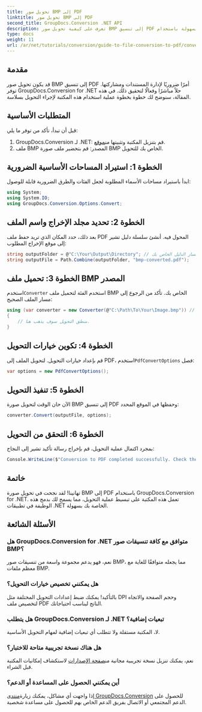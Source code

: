 ```yaml
---
title: تحويل صور BMP إلى PDF
linktitle: تحويل صور BMP إلى PDF
second_title: GroupDocs.Conversion .NET API
description: تعرف على كيفية تحويل صور BMP إلى تنسيق PDF بسهولة باستخدام GroupDocs.Conversion for .NET. يغطي هذا البرنامج التعليمي الشامل خطوة بخطوة المتطلبات الأساسية، ومعالجة ملف المصدر، وخيارات التخصيص.
type: docs
weight: 11
url: /ar/net/tutorials/conversion/guide-to-file-conversion-to-pdf/converting-bmp-to-pdf/
---
```

## مقدمة

قد يكون تحويل صور BMP إلى تنسيق PDF أمرًا ضروريًا لإدارة المستندات ومشاركتها. توفر GroupDocs.Conversion for .NET حلاً مباشرًا وفعالًا لتحقيق ذلك. في هذه المقالة، سنوضح لك خطوة بخطوة عملية استخدام هذه المكتبة لإجراء التحويل بسلاسة.

## المتطلبات الأساسية

قبل أن تبدأ، تأكد من توفر ما يلي:

1.  GroupDocs.Conversion لـ .NET: قم بتنزيل المكتبة وتثبيتها من[موقع](https://releases.groupdocs.com/conversion/net/).
2. ملف BMP المصدر: قم بتحضير ملف صورة BMP الخاص بك للتحويل.

## الخطوة 1: استيراد المساحات الأساسية الضرورية

ابدأ باستيراد مساحات الأسماء المطلوبة لجعل الفئات والطرق الضرورية قابلة للوصول:

```csharp
using System;
using System.IO;
using GroupDocs.Conversion.Options.Convert;
```

## الخطوة 2: تحديد مجلد الإخراج واسم الملف

بعد ذلك، حدد المكان الذي تريد حفظ ملف PDF المحول فيه. أنشئ سلسلة دليل تشير إلى موقع الإخراج المطلوب:

```csharp
string outputFolder = @"C:\Your\Output\Directory"; // التحديث باستخدام مسار الدليل الخاص بك
string outputFile = Path.Combine(outputFolder, "bmp-converted.pdf");
```

## الخطوة 3: تحميل ملف BMP المصدر

 استخدم`Converter` استخدم الفئة لتحميل ملف BMP الخاص بك. تأكد من الرجوع إلى مسار الملف الصحيح:

```csharp
using (var converter = new Converter(@"C:\Path\To\Your\Image.bmp")) // التحديث باستخدام مسار ملف BMP الخاص بك
{
    // منطق التحويل سوف يذهب هنا.
}
```

## الخطوة 4: تكوين خيارات التحويل

 قم بإعداد خيارات التحويل. لتحويل الملف إلى PDF، استخدم`PdfConvertOptions` فصل:

```csharp
var options = new PdfConvertOptions();
```

## الخطوة 5: تنفيذ التحويل

الآن حان الوقت لتحويل صورة BMP إلى تنسيق PDF وحفظها في الموقع المحدد:

```csharp
converter.Convert(outputFile, options);
```

## الخطوة 6: التحقق من التحويل

بمجرد اكتمال عملية التحويل، قم بإخراج رسالة تأكيد تشير إلى النجاح:

```csharp
Console.WriteLine($"Conversion to PDF completed successfully. Check the output in: {outputFolder}");
```

## خاتمة

تهانينا! لقد نجحت في تحويل صورة BMP إلى PDF باستخدام GroupDocs.Conversion for .NET. تعمل هذه المكتبة على تبسيط عملية التحويل، مما يسمح لك بدمج هذه الوظيفة في تطبيقات .NET الخاصة بك بسهولة.

## الأسئلة الشائعة

### هل GroupDocs.Conversion for .NET متوافق مع كافة تنسيقات صور BMP؟

نعم، فهو يدعم مجموعة واسعة من تنسيقات صور BMP، مما يجعله متوافقًا للغاية مع معظم ملفات BMP.

### هل يمكنني تخصيص خيارات التحويل؟

بالتأكيد! يمكنك ضبط إعدادات التحويل المختلفة مثل DPI وحجم الصفحة والاتجاه لتخصيص ملف PDF الناتج ليناسب احتياجاتك.

### هل يتطلب GroupDocs.Conversion لـ .NET تبعيات إضافية؟

لا، المكتبة مستقلة ولا تتطلب أي تبعيات إضافية لمهام التحويل الأساسية.

### هل هناك نسخة تجريبية متاحة للاختبار؟

نعم، يمكنك تنزيل نسخة تجريبية مجانية من[صفحة الإصدارات](https://releases.groupdocs.com/) لاستكشاف إمكانيات المكتبة قبل الشراء.

### أين يمكنني الحصول على المساعدة أو الدعم؟

 إذا واجهت أي مشاكل، يمكنك زيارة[منتدى GroupDocs.Conversion](https://forum.groupdocs.com/c/conversion/11) للحصول على الدعم المجتمعي أو الاتصال بفريق الدعم الخاص بهم للحصول على مساعدة شخصية.